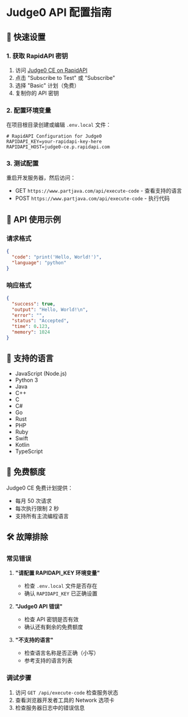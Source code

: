 # Judge0 API 配置指南

## 🚀 快速设置

### 1. 获取 RapidAPI 密钥

1. 访问 [Judge0 CE on RapidAPI](https://rapidapi.com/judge0-official/api/judge0-ce/)
2. 点击 "Subscribe to Test" 或 "Subscribe"
3. 选择 "Basic" 计划（免费）
4. 复制你的 API 密钥

### 2. 配置环境变量

在项目根目录创建或编辑 `.env.local` 文件：

```env
# RapidAPI Configuration for Judge0
RAPIDAPI_KEY=your-rapidapi-key-here
RAPIDAPI_HOST=judge0-ce.p.rapidapi.com
```

### 3. 测试配置

重启开发服务器，然后访问：
- GET `https://www.partjava.com/api/execute-code` - 查看支持的语言
- POST `https://www.partjava.com/api/execute-code` - 执行代码

## 📝 API 使用示例

### 请求格式

```json
{
  "code": "print('Hello, World!')",
  "language": "python"
}
```

### 响应格式

```json
{
  "success": true,
  "output": "Hello, World!\n",
  "error": "",
  "status": "Accepted",
  "time": 0.123,
  "memory": 1024
}
```

## 🔧 支持的语言

- JavaScript (Node.js)
- Python 3
- Java
- C++
- C
- C#
- Go
- Rust
- PHP
- Ruby
- Swift
- Kotlin
- TypeScript

## 🎯 免费额度

Judge0 CE 免费计划提供：
- 每月 50 次请求
- 每次执行限制 2 秒
- 支持所有主流编程语言

## 🛠️ 故障排除

### 常见错误

1. **"请配置 RAPIDAPI_KEY 环境变量"**
   - 检查 `.env.local` 文件是否存在
   - 确认 `RAPIDAPI_KEY` 已正确设置

2. **"Judge0 API 错误"**
   - 检查 API 密钥是否有效
   - 确认还有剩余的免费额度

3. **"不支持的语言"**
   - 检查语言名称是否正确（小写）
   - 参考支持的语言列表

### 调试步骤

1. 访问 `GET /api/execute-code` 检查服务状态
2. 查看浏览器开发者工具的 Network 选项卡
3. 检查服务器日志中的错误信息